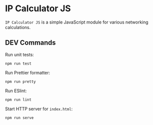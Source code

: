 # IP Calculator JS

`IP Calculator JS` is a simple JavaScript module for various networking calculations.

## DEV Commands

Run unit tests:

```
npm run test
```

Run Prettier formatter:

```
npm run pretty
```

Run ESlint:

```
npm run lint
```

Start HTTP server for `index.html`:

```
npm run serve
```
